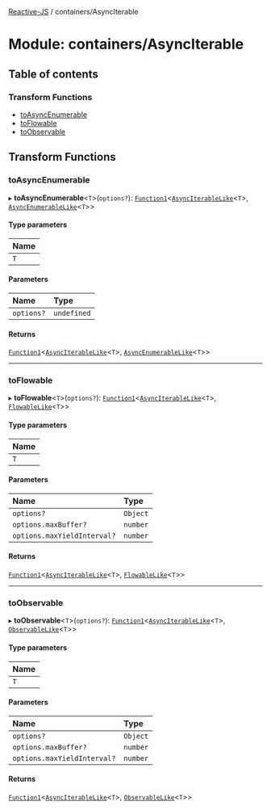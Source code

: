 [Reactive-JS](../README.md) / containers/AsyncIterable

# Module: containers/AsyncIterable

## Table of contents

### Transform Functions

- [toAsyncEnumerable](containers_AsyncIterable.md#toasyncenumerable)
- [toFlowable](containers_AsyncIterable.md#toflowable)
- [toObservable](containers_AsyncIterable.md#toobservable)

## Transform Functions

### toAsyncEnumerable

▸ **toAsyncEnumerable**<`T`\>(`options?`): [`Function1`](functions.md#function1)<[`AsyncIterableLike`](../interfaces/containers.AsyncIterableLike.md)<`T`\>, [`AsyncEnumerableLike`](../interfaces/streaming.AsyncEnumerableLike.md)<`T`\>\>

#### Type parameters

| Name |
| :------ |
| `T` |

#### Parameters

| Name | Type |
| :------ | :------ |
| `options?` | `undefined` |

#### Returns

[`Function1`](functions.md#function1)<[`AsyncIterableLike`](../interfaces/containers.AsyncIterableLike.md)<`T`\>, [`AsyncEnumerableLike`](../interfaces/streaming.AsyncEnumerableLike.md)<`T`\>\>

___

### toFlowable

▸ **toFlowable**<`T`\>(`options?`): [`Function1`](functions.md#function1)<[`AsyncIterableLike`](../interfaces/containers.AsyncIterableLike.md)<`T`\>, [`FlowableLike`](../interfaces/streaming.FlowableLike.md)<`T`\>\>

#### Type parameters

| Name |
| :------ |
| `T` |

#### Parameters

| Name | Type |
| :------ | :------ |
| `options?` | `Object` |
| `options.maxBuffer?` | `number` |
| `options.maxYieldInterval?` | `number` |

#### Returns

[`Function1`](functions.md#function1)<[`AsyncIterableLike`](../interfaces/containers.AsyncIterableLike.md)<`T`\>, [`FlowableLike`](../interfaces/streaming.FlowableLike.md)<`T`\>\>

___

### toObservable

▸ **toObservable**<`T`\>(`options?`): [`Function1`](functions.md#function1)<[`AsyncIterableLike`](../interfaces/containers.AsyncIterableLike.md)<`T`\>, [`ObservableLike`](../interfaces/rx.ObservableLike.md)<`T`\>\>

#### Type parameters

| Name |
| :------ |
| `T` |

#### Parameters

| Name | Type |
| :------ | :------ |
| `options?` | `Object` |
| `options.maxBuffer?` | `number` |
| `options.maxYieldInterval?` | `number` |

#### Returns

[`Function1`](functions.md#function1)<[`AsyncIterableLike`](../interfaces/containers.AsyncIterableLike.md)<`T`\>, [`ObservableLike`](../interfaces/rx.ObservableLike.md)<`T`\>\>
